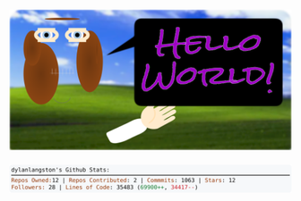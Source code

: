 <!-- 
Version 2.0.252
Built Sat Sep 13 2025 07:05:14 GMT+0000 (Coordinated Universal Time)
-->

<h1 align="center">
  <a href="https://github.com/dylanlangston/dylanlangston/tree/master/src" title="Click to View Source">
    <picture width="100%" alt="Dylan">
      <source media="(prefers-color-scheme: dark)" srcset="dylan-dark.svg?version=2.0.252">
      <img src="dylan-light.svg?version=2.0.252" alt="Dylan">
    </picture>
  </a>
</h1>

<div align="center">
  <picture width="100%" alt="Profile Info and Stats">
    <source media="(prefers-color-scheme: dark)" srcset="stats-dark.svg?version=2.0.252">
    <img src="stats-light.svg?version=2.0.252" alt="Profile Info and Stats">
  </picture>
</div>
